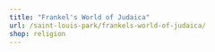 ```yaml
---
title: "Frankel's World of Judaica"
url: /saint-louis-park/frankels-world-of-judaica/
shop: religion
---
```

